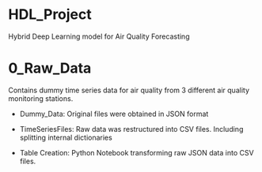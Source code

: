 # HDL_Project
Hybrid Deep Learning model for Air Quality Forecasting

# 0_Raw_Data 
Contains dummy time series data for air quality from 3 different air quality monitoring stations.

* Dummy_Data: Original files were obtained in JSON format

* TimeSeriesFiles: Raw data was restructured into CSV files. Including splitting internal dictionaries

* Table Creation: Python Notebook transforming raw JSON data into CSV files.
